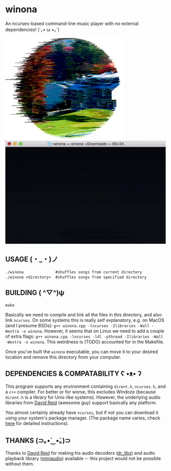 # winona
An ncurses-based command-line music player with no external dependencies! (´｡• ω •｡`)

![logo](images/winona.png)
![screenshot](images/winona.gif)

## USAGE (・_・)ノ
```
./winona              #shuffles songs from current directory
./winona <directory>  #shuffles songs from specified directory
```

## BUILDING ( ^▽^)ψ
```
make
```
Basically we need to compile and link all the files in this directory, and also link `ncurses`. On some systems this is really self explanatory, e.g. on MacOS (and I presume BSDs):
`g++ winona.cpp -lncurses -Ilibraries -Wall -Wextra -o winona`.
However, it seems that on Linux we need to add a couple of extra flags:
`g++ winona.cpp -lncurses -ldl -pthread -Ilibraries -Wall -Wextra -o winona`.
This weirdness is (TODO) accounted for in the Makefile.

Once you've built the `winona` executable, you can move it to your desired location and remove this directory from your computer.



## DEPENDENCIES & COMPATABILITY ʕ •ᴥ• ʔ
This program supports any environment containing `dirent.h`, `ncurses.h`, and a `c++` compiler. For better or for worse, this excludes Windoze (because `dirent.h` is a library for Unix-like systems). However, the underlying audio libraries from [David Reid](https://github.com/mackron) (awesome guy) support basically any platform.

You almost certainly already have `ncurses`, but if not you can download it using your system's package manager. (The package name varies, check [here](https://www.cyberciti.biz/faq/linux-install-ncurses-library-headers-on-debian-ubuntu-centos-fedora/) for detailed instructions).

## THANKS (⊃｡•́‿•̀｡)⊃
Thanks to [David Reid](https://github.com/mackron) for making his audio decoders ([dr_libs](https://github.com/mackron/dr_libs)) and audio playback library ([miniaudio](https://github.com/mackron/miniaudio)) available -- this project would not be possible without them.
